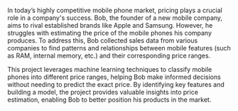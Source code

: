 In today’s highly competitive mobile phone market, pricing plays a crucial role in a company's success. Bob, the founder of a new mobile company, aims to rival established brands like Apple and Samsung. However, he struggles with estimating the price of the mobile phones his company produces. To address this, Bob collected sales data from various companies to find patterns and relationships between mobile features (such as RAM, internal memory, etc.) and their corresponding price ranges.

This project leverages machine learning techniques to classify mobile phones into different price ranges, helping Bob make informed decisions without needing to predict the exact price. By identifying key features and building a model, the project provides valuable insights into price estimation, enabling Bob to better position his products in the market.
